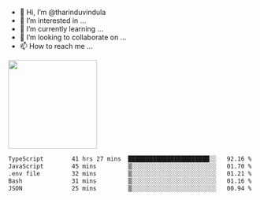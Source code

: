 - 👋 Hi, I’m @tharinduvindula
- 👀 I’m interested in ...
- 🌱 I’m currently learning ...
- 💞️ I’m looking to collaborate on ...
- 📫 How to reach me ...

<!---
tharinduvindula/tharinduvindula is a ✨ special ✨ repository because its `README.md` (this file) appears on your GitHub profile.
You can click the Preview link to take a look at your changes.
--->

<img height="180em" src="https://github-readme-stats.vercel.app/api?username=tharinduvindula&show_icons=true&hide_border=false&&count_private=true&include_all_commits=true" />


<!--START_SECTION:waka-->

```txt
TypeScript        41 hrs 27 mins  ███████████████████████░░   92.16 %
JavaScript        45 mins         ▒░░░░░░░░░░░░░░░░░░░░░░░░   01.70 %
.env file         32 mins         ▒░░░░░░░░░░░░░░░░░░░░░░░░   01.21 %
Bash              31 mins         ▒░░░░░░░░░░░░░░░░░░░░░░░░   01.16 %
JSON              25 mins         ▒░░░░░░░░░░░░░░░░░░░░░░░░   00.94 %
```

<!--END_SECTION:waka-->

